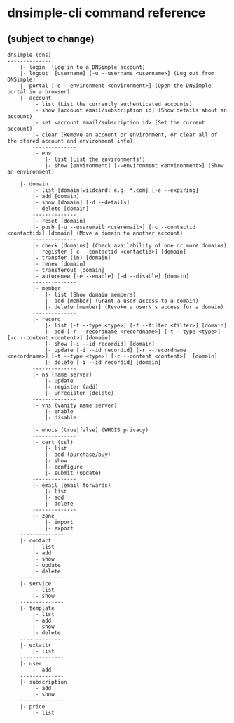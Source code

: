 # dnsimple-cli command reference
## (subject to change)

    dnsimple (dns)
    --------------
        |- login  (Log in to a DNSimple account)
        |- logout  [username] [-u --username <username>] (Log out from DNSimple)
        |- portal [-e --environment <environment>] (Open the DNSimple portal in a browser)
        |- account
            |- list (List the currently authenticated accounts)
            |- show [account email/subscription id] (Show details about an account)
            |- set <account email/subscription id> (Set the current account)
            |- clear (Remove an account or environment, or clear all of the stored account and environment info)
            --------------
            |- env
                |- list (List the environments')
                |- show [environment] [--environment <environment>] (Show an environment)
        --------------
    	|- domain
    		|- list [domain|wildcard: e.g. *.com] [-e --expiring]
    		|- add [domain]
    		|- show [domain] [-d --details]
    		|- delete [domain]
    		--------------
    		|- reset [domain]
    		|- push [-u --useremail <useremail>] [-c --contactid <contactid>] [domain] (Move a domain to another account)
    		--------------
    		|- check [domains] (Check availability of one or more domains)
    		|- register [-c --contactid <contactid>] [domain]
    		|- transfer (in) [domain]
    		|- renew [domain]
    		|- transferout [domain]
    		|- autorenew [-e --enable] [-d --disable] [domain]
    		--------------
    		|- member
    			|- list (Show domain members)
    			|- add [member] (Grant a user access to a domain)
    			|- delete [member] (Revoke a user\'s access for a domain)
    		--------------
    		|- record
    			|- list [-t --type <type>] [-f --filter <filter>] [domain]
    			|- add [-r --recordname <recordname>] [-t --type <type>] [-c --content <content>] [domain]
    			|- show [-i --id recordid] [domain]
    			|- update [-i --id recordid] [-r --recordname <recordname>] [-t --type <type>] [-c --content <content>]  [domain]
    			|- delete [-i --id recordid] [domain]
    		--------------
    		|- ns (name server)
    			|- update
    			|- register (add)
    			|- unregister (delete)
    		--------------
    		|- vns (vanity name server)
    			|- enable
    			|- disable
    		--------------
    		|- whois [true|false] (WHOIS privacy)
    		--------------
    		|- cert (ssl)
    			|- list
    			|- add (purchase/buy)
    			|- show
    			|- configure
    			|- submit (update)
    		--------------
    		|- email (email forwards)
    			|- list
    			|- add
    			|- delete
    		--------------
    		|- zone
    			|- import
    			|- export
    	--------------
    	|- contact
    		|- list
    		|- add
    		|- show
    		|- update
    		|- delete
    	--------------
    	|- service
    		|- list
    		|- show
    	--------------
    	|- template
    		|- list
    		|- add
    		|- show
    		|- delete
    	--------------
    	|- extattr
    		|- list
    	--------------
    	|- user
            |- add
    	--------------
    	|- subscription
    		|- add
    		|- show
    	--------------
    	|- price
    		|- list
